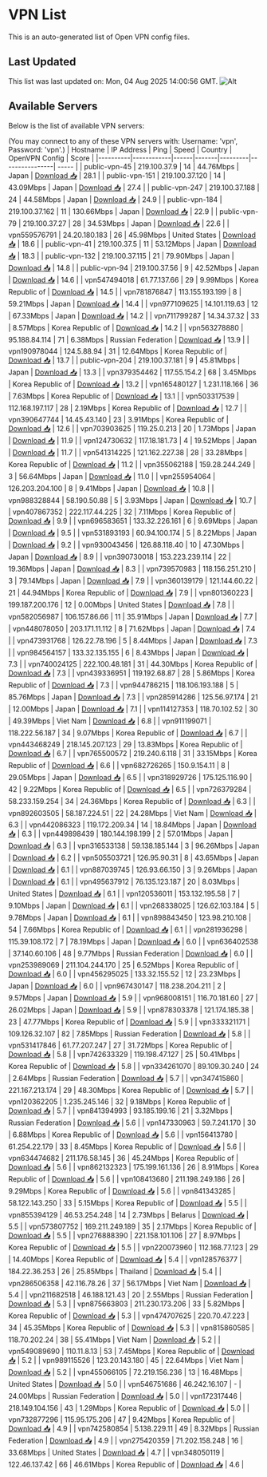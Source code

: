 # VPN List

This is an auto-generated list of Open VPN config files.

## Last Updated

This list was last updated on: Mon, 04 Aug 2025 14:00:56 GMT.
![Alt](https://repobeats.axiom.co/api/embed/186b98318ef1479477931607c1ad7d823f12451f.svg "Repobeats analytics image")

## Available Servers

Below is the list of available VPN servers:

(You may connect to any of these VPN servers with: Username: 'vpn', Password: 'vpn'.)
| Hostname | IP Address | Ping | Speed | Country | OpenVPN Config | Score |
|----------|------------|------|-------|---------|----------------| ----- |
| public-vpn-45 | 219.100.37.9 | 14 | 44.76Mbps | Japan | [Download 📥](./configs/server_0_JP.ovpn) | 28.1 |
| public-vpn-151 | 219.100.37.120 | 14 | 43.09Mbps | Japan | [Download 📥](./configs/server_1_JP.ovpn) | 27.4 |
| public-vpn-247 | 219.100.37.188 | 24 | 44.58Mbps | Japan | [Download 📥](./configs/server_2_JP.ovpn) | 24.9 |
| public-vpn-184 | 219.100.37.162 | 11 | 130.66Mbps | Japan | [Download 📥](./configs/server_3_JP.ovpn) | 22.9 |
| public-vpn-79 | 219.100.37.27 | 28 | 34.53Mbps | Japan | [Download 📥](./configs/server_4_JP.ovpn) | 22.6 |
| vpn559576791 | 24.20.180.183 | 26 | 45.98Mbps | United States | [Download 📥](./configs/server_5_US.ovpn) | 18.6 |
| public-vpn-41 | 219.100.37.5 | 11 | 53.12Mbps | Japan | [Download 📥](./configs/server_6_JP.ovpn) | 18.3 |
| public-vpn-132 | 219.100.37.115 | 21 | 79.90Mbps | Japan | [Download 📥](./configs/server_7_JP.ovpn) | 14.8 |
| public-vpn-94 | 219.100.37.56 | 9 | 42.52Mbps | Japan | [Download 📥](./configs/server_8_JP.ovpn) | 14.6 |
| vpn547494018 | 61.77.137.66 | 29 | 9.99Mbps | Korea Republic of | [Download 📥](./configs/server_9_KR.ovpn) | 14.5 |
| vpn781876847 | 113.155.193.199 | 8 | 59.21Mbps | Japan | [Download 📥](./configs/server_10_JP.ovpn) | 14.4 |
| vpn977109625 | 14.101.119.63 | 12 | 67.33Mbps | Japan | [Download 📥](./configs/server_11_JP.ovpn) | 14.2 |
| vpn711799287 | 14.34.37.32 | 33 | 8.57Mbps | Korea Republic of | [Download 📥](./configs/server_12_KR.ovpn) | 14.2 |
| vpn563278880 | 95.188.84.114 | 71 | 6.38Mbps | Russian Federation | [Download 📥](./configs/server_13_RU.ovpn) | 13.9 |
| vpn190978044 | 124.5.88.94 | 31 | 12.64Mbps | Korea Republic of | [Download 📥](./configs/server_14_KR.ovpn) | 13.7 |
| public-vpn-204 | 219.100.37.181 | 9 | 45.81Mbps | Japan | [Download 📥](./configs/server_15_JP.ovpn) | 13.3 |
| vpn379354462 | 117.55.154.2 | 68 | 3.45Mbps | Korea Republic of | [Download 📥](./configs/server_16_KR.ovpn) | 13.2 |
| vpn165480127 | 1.231.118.166 | 36 | 7.63Mbps | Korea Republic of | [Download 📥](./configs/server_17_KR.ovpn) | 13.1 |
| vpn503317539 | 112.168.197.117 | 28 | 2.19Mbps | Korea Republic of | [Download 📥](./configs/server_18_KR.ovpn) | 12.7 |
| vpn390647744 | 14.45.43.140 | 23 | 3.91Mbps | Korea Republic of | [Download 📥](./configs/server_19_KR.ovpn) | 12.6 |
| vpn703903625 | 119.25.0.213 | 20 | 1.73Mbps | Japan | [Download 📥](./configs/server_20_JP.ovpn) | 11.9 |
| vpn124730632 | 117.18.181.73 | 4 | 19.52Mbps | Japan | [Download 📥](./configs/server_21_JP.ovpn) | 11.7 |
| vpn541314225 | 121.162.227.38 | 28 | 33.28Mbps | Korea Republic of | [Download 📥](./configs/server_22_KR.ovpn) | 11.2 |
| vpn355062188 | 159.28.244.249 | 3 | 56.64Mbps | Japan | [Download 📥](./configs/server_23_JP.ovpn) | 11.0 |
| vpn255954064 | 126.203.204.100 | 8 | 9.41Mbps | Japan | [Download 📥](./configs/server_24_JP.ovpn) | 10.8 |
| vpn988328844 | 58.190.50.88 | 5 | 3.93Mbps | Japan | [Download 📥](./configs/server_25_JP.ovpn) | 10.7 |
| vpn407867352 | 222.117.44.225 | 32 | 7.11Mbps | Korea Republic of | [Download 📥](./configs/server_26_KR.ovpn) | 9.9 |
| vpn696583651 | 133.32.226.161 | 6 | 9.69Mbps | Japan | [Download 📥](./configs/server_27_JP.ovpn) | 9.5 |
| vpn531893193 | 60.94.100.174 | 5 | 8.22Mbps | Japan | [Download 📥](./configs/server_28_JP.ovpn) | 9.2 |
| vpn930043456 | 126.88.118.40 | 10 | 47.30Mbps | Japan | [Download 📥](./configs/server_29_JP.ovpn) | 8.9 |
| vpn390730018 | 153.223.239.114 | 22 | 19.36Mbps | Japan | [Download 📥](./configs/server_30_JP.ovpn) | 8.3 |
| vpn739570983 | 118.156.251.210 | 3 | 79.14Mbps | Japan | [Download 📥](./configs/server_31_JP.ovpn) | 7.9 |
| vpn360139179 | 121.144.60.22 | 21 | 44.94Mbps | Korea Republic of | [Download 📥](./configs/server_32_KR.ovpn) | 7.9 |
| vpn801360223 | 199.187.200.176 | 12 | 0.00Mbps | United States | [Download 📥](./configs/server_33_US.ovpn) | 7.8 |
| vpn582056987 | 106.157.86.66 | 11 | 35.91Mbps | Japan | [Download 📥](./configs/server_34_JP.ovpn) | 7.7 |
| vpn448078050 | 203.171.11.112 | 8 | 71.62Mbps | Japan | [Download 📥](./configs/server_35_JP.ovpn) | 7.4 |
| vpn473931768 | 126.22.78.196 | 5 | 8.44Mbps | Japan | [Download 📥](./configs/server_36_JP.ovpn) | 7.3 |
| vpn984564157 | 133.32.135.155 | 6 | 8.43Mbps | Japan | [Download 📥](./configs/server_37_JP.ovpn) | 7.3 |
| vpn740024125 | 222.100.48.181 | 31 | 44.30Mbps | Korea Republic of | [Download 📥](./configs/server_38_KR.ovpn) | 7.3 |
| vpn439336951 | 119.192.68.87 | 28 | 5.86Mbps | Korea Republic of | [Download 📥](./configs/server_39_KR.ovpn) | 7.3 |
| vpn944786215 | 118.106.193.188 | 5 | 85.76Mbps | Japan | [Download 📥](./configs/server_40_JP.ovpn) | 7.3 |
| vpn285914286 | 125.56.97.174 | 21 | 12.00Mbps | Japan | [Download 📥](./configs/server_41_JP.ovpn) | 7.1 |
| vpn114127353 | 118.70.102.52 | 30 | 49.39Mbps | Viet Nam | [Download 📥](./configs/server_42_VN.ovpn) | 6.8 |
| vpn911199071 | 118.222.56.187 | 34 | 9.07Mbps | Korea Republic of | [Download 📥](./configs/server_43_KR.ovpn) | 6.7 |
| vpn443468249 | 218.145.207.123 | 29 | 13.83Mbps | Korea Republic of | [Download 📥](./configs/server_44_KR.ovpn) | 6.7 |
| vpn765500572 | 219.240.6.118 | 31 | 33.15Mbps | Korea Republic of | [Download 📥](./configs/server_45_KR.ovpn) | 6.6 |
| vpn682726265 | 150.9.154.11 | 8 | 29.05Mbps | Japan | [Download 📥](./configs/server_46_JP.ovpn) | 6.5 |
| vpn318929726 | 175.125.116.90 | 42 | 9.22Mbps | Korea Republic of | [Download 📥](./configs/server_47_KR.ovpn) | 6.5 |
| vpn726379284 | 58.233.159.254 | 34 | 24.36Mbps | Korea Republic of | [Download 📥](./configs/server_48_KR.ovpn) | 6.3 |
| vpn892603505 | 58.187.224.51 | 22 | 24.28Mbps | Viet Nam | [Download 📥](./configs/server_49_VN.ovpn) | 6.3 |
| vpn442086323 | 119.172.209.34 | 14 | 18.84Mbps | Japan | [Download 📥](./configs/server_50_JP.ovpn) | 6.3 |
| vpn449898439 | 180.144.198.199 | 2 | 57.01Mbps | Japan | [Download 📥](./configs/server_51_JP.ovpn) | 6.3 |
| vpn316533138 | 59.138.185.144 | 3 | 96.26Mbps | Japan | [Download 📥](./configs/server_52_JP.ovpn) | 6.2 |
| vpn505503721 | 126.95.90.31 | 8 | 43.65Mbps | Japan | [Download 📥](./configs/server_53_JP.ovpn) | 6.1 |
| vpn887039745 | 126.93.66.150 | 3 | 9.26Mbps | Japan | [Download 📥](./configs/server_54_JP.ovpn) | 6.1 |
| vpn495637912 | 76.135.123.187 | 20 | 8.03Mbps | United States | [Download 📥](./configs/server_55_US.ovpn) | 6.1 |
| vpn120536011 | 153.132.195.58 | 7 | 9.10Mbps | Japan | [Download 📥](./configs/server_56_JP.ovpn) | 6.1 |
| vpn268338025 | 126.62.103.184 | 5 | 9.78Mbps | Japan | [Download 📥](./configs/server_57_JP.ovpn) | 6.1 |
| vpn898843450 | 123.98.210.108 | 54 | 7.66Mbps | Korea Republic of | [Download 📥](./configs/server_58_KR.ovpn) | 6.1 |
| vpn281936298 | 115.39.108.172 | 7 | 78.19Mbps | Japan | [Download 📥](./configs/server_59_JP.ovpn) | 6.0 |
| vpn636402538 | 37.140.60.106 | 48 | 9.77Mbps | Russian Federation | [Download 📥](./configs/server_60_RU.ovpn) | 6.0 |
| vpn253989069 | 211.104.244.170 | 25 | 6.52Mbps | Korea Republic of | [Download 📥](./configs/server_61_KR.ovpn) | 6.0 |
| vpn456295025 | 133.32.155.52 | 12 | 23.23Mbps | Japan | [Download 📥](./configs/server_62_JP.ovpn) | 6.0 |
| vpn967430147 | 118.238.204.211 | 2 | 9.57Mbps | Japan | [Download 📥](./configs/server_63_JP.ovpn) | 5.9 |
| vpn968008151 | 116.70.181.60 | 27 | 26.02Mbps | Japan | [Download 📥](./configs/server_64_JP.ovpn) | 5.9 |
| vpn878303378 | 121.174.185.38 | 23 | 47.77Mbps | Korea Republic of | [Download 📥](./configs/server_65_KR.ovpn) | 5.9 |
| vpn333321171 | 109.126.32.107 | 82 | 7.85Mbps | Russian Federation | [Download 📥](./configs/server_66_RU.ovpn) | 5.8 |
| vpn531417846 | 61.77.207.247 | 27 | 31.72Mbps | Korea Republic of | [Download 📥](./configs/server_67_KR.ovpn) | 5.8 |
| vpn742633329 | 119.198.47.127 | 25 | 50.41Mbps | Korea Republic of | [Download 📥](./configs/server_68_KR.ovpn) | 5.8 |
| vpn334261070 | 89.109.30.240 | 24 | 2.64Mbps | Russian Federation | [Download 📥](./configs/server_69_RU.ovpn) | 5.7 |
| vpn347415860 | 221.167.213.174 | 29 | 48.30Mbps | Korea Republic of | [Download 📥](./configs/server_70_KR.ovpn) | 5.7 |
| vpn120362205 | 1.235.245.146 | 32 | 9.18Mbps | Korea Republic of | [Download 📥](./configs/server_71_KR.ovpn) | 5.7 |
| vpn841394993 | 93.185.199.16 | 21 | 3.32Mbps | Russian Federation | [Download 📥](./configs/server_72_RU.ovpn) | 5.6 |
| vpn147330963 | 59.7.241.170 | 30 | 6.88Mbps | Korea Republic of | [Download 📥](./configs/server_73_KR.ovpn) | 5.6 |
| vpn156413780 | 61.254.22.179 | 33 | 8.45Mbps | Korea Republic of | [Download 📥](./configs/server_74_KR.ovpn) | 5.6 |
| vpn634474682 | 211.176.58.145 | 36 | 45.24Mbps | Korea Republic of | [Download 📥](./configs/server_75_KR.ovpn) | 5.6 |
| vpn862132323 | 175.199.161.136 | 26 | 8.91Mbps | Korea Republic of | [Download 📥](./configs/server_76_KR.ovpn) | 5.6 |
| vpn108413680 | 211.198.249.186 | 26 | 9.29Mbps | Korea Republic of | [Download 📥](./configs/server_77_KR.ovpn) | 5.6 |
| vpn841343285 | 58.122.143.250 | 33 | 5.15Mbps | Korea Republic of | [Download 📥](./configs/server_78_KR.ovpn) | 5.5 |
| vpn855394129 | 46.53.254.248 | 14 | 2.73Mbps | Belarus | [Download 📥](./configs/server_79_BY.ovpn) | 5.5 |
| vpn573807752 | 169.211.249.189 | 35 | 2.17Mbps | Korea Republic of | [Download 📥](./configs/server_80_KR.ovpn) | 5.5 |
| vpn276888390 | 221.158.101.106 | 27 | 8.97Mbps | Korea Republic of | [Download 📥](./configs/server_81_KR.ovpn) | 5.5 |
| vpn220073960 | 112.168.77.123 | 29 | 14.40Mbps | Korea Republic of | [Download 📥](./configs/server_82_KR.ovpn) | 5.4 |
| vpn128576377 | 184.22.36.253 | 26 | 25.85Mbps | Thailand | [Download 📥](./configs/server_83_TH.ovpn) | 5.4 |
| vpn286506358 | 42.116.78.26 | 37 | 56.17Mbps | Viet Nam | [Download 📥](./configs/server_84_VN.ovpn) | 5.4 |
| vpn211682518 | 46.188.121.43 | 20 | 2.55Mbps | Russian Federation | [Download 📥](./configs/server_85_RU.ovpn) | 5.3 |
| vpn875663803 | 211.230.173.206 | 33 | 5.82Mbps | Korea Republic of | [Download 📥](./configs/server_86_KR.ovpn) | 5.3 |
| vpn474707625 | 220.70.47.223 | 34 | 45.35Mbps | Korea Republic of | [Download 📥](./configs/server_87_KR.ovpn) | 5.3 |
| vpn815860585 | 118.70.202.24 | 38 | 55.41Mbps | Viet Nam | [Download 📥](./configs/server_88_VN.ovpn) | 5.2 |
| vpn549089690 | 110.11.8.13 | 53 | 7.45Mbps | Korea Republic of | [Download 📥](./configs/server_89_KR.ovpn) | 5.2 |
| vpn989115526 | 123.20.143.180 | 45 | 22.64Mbps | Viet Nam | [Download 📥](./configs/server_90_VN.ovpn) | 5.2 |
| vpn455066105 | 72.219.156.236 | 13 | 16.48Mbps | United States | [Download 📥](./configs/server_91_US.ovpn) | 5.0 |
| vpn546751686 | 46.242.16.107 | - | 24.00Mbps | Russian Federation | [Download 📥](./configs/server_92_RU.ovpn) | 5.0 |
| vpn172317446 | 218.149.104.156 | 43 | 1.29Mbps | Korea Republic of | [Download 📥](./configs/server_93_KR.ovpn) | 5.0 |
| vpn732877296 | 115.95.175.206 | 47 | 9.42Mbps | Korea Republic of | [Download 📥](./configs/server_94_KR.ovpn) | 4.9 |
| vpn742580854 | 5.138.229.11 | 49 | 8.32Mbps | Russian Federation | [Download 📥](./configs/server_95_RU.ovpn) | 4.9 |
| vpn275420359 | 71.202.158.248 | 16 | 33.68Mbps | United States | [Download 📥](./configs/server_96_US.ovpn) | 4.7 |
| vpn348050119 | 122.46.137.42 | 66 | 46.61Mbps | Korea Republic of | [Download 📥](./configs/server_97_KR.ovpn) | 4.6 |
